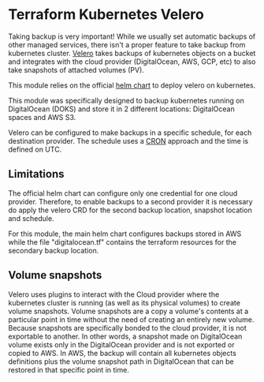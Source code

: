 # Terraform Kubernetes Velero

Taking backup is very important! While we usually set automatic backups of other managed services, there isn't a proper feature to take backup from kubernetes cluster. [Velero](https://github.com/heptio/velero) takes backups of kubernetes objects on a bucket and integrates with the cloud provider (DigitalOcean, AWS, GCP, etc) to also take snapshots of attached volumes (PV).

This module relies on the official [helm chart](https://github.com/vmware-tanzu/helm-charts/tree/master/charts/velero) to deploy velero on kubernetes.

This module was specifically designed to backup kubernetes running on DigitalOcean (DOKS) and store it in 2 different locations: DigitalOcean spaces and AWS S3.

Velero can be configured to make backups in a specific schedule, for each destination provider. The schedule uses a [CRON](https://velero.io/docs/v1.8/backup-reference/#schedule-a-backup) approach and the time is defined on UTC.

## Limitations

The official helm chart can configure only one credential for one cloud provider. Therefore, to enable
backups to a second provider it is necessary do apply the velero CRD for the second backup location, snapshot location and schedule.

For this module, the main helm chart configures backups stored in AWS while the file "digitalocean.tf" contains the terraform resources for the secondary backup location.

## Volume snapshots

Velero uses plugins to interact with the Cloud provider where the kubernetes cluster is running (as well as its physical volumes) to create volume snapshots. Volume snapshots are a copy a volume's contents at a particular point in time without the need of creating an entirely new volume.
Because snapshots are specifically bonded to the cloud provider, it is not exportable to another. In other words, a snapshot made on DigitalOcean volume exists only in the DigitalOcean provider and is not exported or copied to AWS. In AWS, the backup will contain all kubernetes objects definitions plus the volume snapshot path in DigitalOcean that can be restored in that specific point in time.
